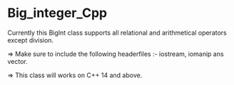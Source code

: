 # Big_integer_Cpp
Currently this BigInt class supports all relational and arithmetical operators except division.

=> Make sure to include the following headerfiles :- iostream, iomanip ans vector.

=> This class will works on C++ 14 and above.
